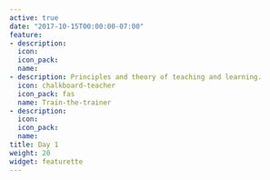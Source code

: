 ```yaml
---
active: true
date: "2017-10-15T00:00:00-07:00"
feature:
- description: 
  icon: 
  icon_pack: 
  name: 
- description: Principles and theory of teaching and learning.
  icon: chalkboard-teacher
  icon_pack: fas
  name: Train-the-trainer
- description: 
  icon: 
  icon_pack: 
  name: 
title: Day 1
weight: 20
widget: featurette
---
```

